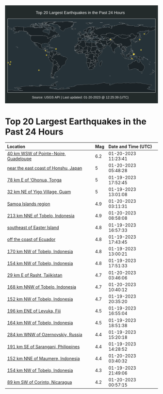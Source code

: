 ![Map](./map.png)

# Top 20 Largest Earthquakes in the Past 24 Hours

| Location | Mag | Date and Time (UTC) |
|:---|:---|:---|
| [40 km WSW of Pointe-Noire, Guadeloupe](https://earthquake.usgs.gov/earthquakes/eventpage/us7000j5sc) | 6.2 | 01-20-2023 11:23:41 |
| [near the east coast of Honshu, Japan](https://earthquake.usgs.gov/earthquakes/eventpage/us7000j5pu) | 5 | 01-20-2023 05:48:28 |
| [78 km E of ‘Ohonua, Tonga](https://earthquake.usgs.gov/earthquakes/eventpage/us7000j5km) | 5 | 01-19-2023 17:52:45 |
| [32 km NE of Yigo Village, Guam](https://earthquake.usgs.gov/earthquakes/eventpage/us7000j5hv) | 5 | 01-19-2023 13:01:08 |
| [Samoa Islands region](https://earthquake.usgs.gov/earthquakes/eventpage/us7000j5p0) | 4.9 | 01-20-2023 03:11:31 |
| [213 km NNE of Tobelo, Indonesia](https://earthquake.usgs.gov/earthquakes/eventpage/us7000j5qh) | 4.9 | 01-20-2023 08:58:08 |
| [southeast of Easter Island](https://earthquake.usgs.gov/earthquakes/eventpage/us7000j5ke) | 4.8 | 01-19-2023 16:57:33 |
| [off the coast of Ecuador](https://earthquake.usgs.gov/earthquakes/eventpage/us7000j5kj) | 4.8 | 01-19-2023 17:43:45 |
| [170 km NW of Tobelo, Indonesia](https://earthquake.usgs.gov/earthquakes/eventpage/us7000j5ht) | 4.8 | 01-19-2023 13:00:21 |
| [154 km NW of Tobelo, Indonesia](https://earthquake.usgs.gov/earthquakes/eventpage/us7000j5kl) | 4.8 | 01-19-2023 17:51:33 |
| [29 km E of Rasht, Tajikistan](https://earthquake.usgs.gov/earthquakes/eventpage/us7000j5pg) | 4.7 | 01-20-2023 03:46:06 |
| [168 km NNW of Tobelo, Indonesia](https://earthquake.usgs.gov/earthquakes/eventpage/us7000j5s7) | 4.7 | 01-20-2023 10:40:12 |
| [152 km NW of Tobelo, Indonesia](https://earthquake.usgs.gov/earthquakes/eventpage/us7000j5ls) | 4.7 | 01-19-2023 20:35:20 |
| [196 km ENE of Levuka, Fiji](https://earthquake.usgs.gov/earthquakes/eventpage/us7000j5jy) | 4.5 | 01-19-2023 16:55:04 |
| [164 km NW of Tobelo, Indonesia](https://earthquake.usgs.gov/earthquakes/eventpage/us7000j5kz) | 4.5 | 01-19-2023 18:51:38 |
| [284 km WNW of Ozernovskiy, Russia](https://earthquake.usgs.gov/earthquakes/eventpage/us7000j5im) | 4.4 | 01-19-2023 15:20:18 |
| [191 km SE of Sarangani, Philippines](https://earthquake.usgs.gov/earthquakes/eventpage/us7000j5ig) | 4.4 | 01-19-2023 14:28:52 |
| [152 km NNE of Maumere, Indonesia](https://earthquake.usgs.gov/earthquakes/eventpage/us7000j5pe) | 4.4 | 01-20-2023 03:40:32 |
| [154 km NW of Tobelo, Indonesia](https://earthquake.usgs.gov/earthquakes/eventpage/us7000j5mh) | 4.3 | 01-19-2023 21:49:06 |
| [89 km SW of Corinto, Nicaragua](https://earthquake.usgs.gov/earthquakes/eventpage/us7000j5ni) | 4.2 | 01-20-2023 00:57:15 |
